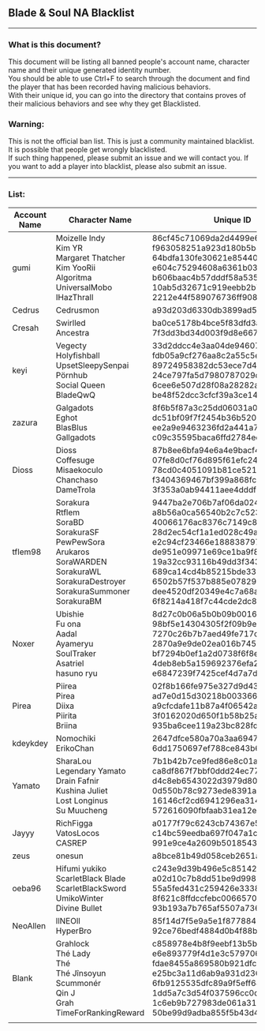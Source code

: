 ## Blade & Soul NA Blacklist
----
### What is this document?
This document will be listing all banned people's account name, character name and their unique generated identity number.  
You should be able to use Ctrl+F to search through the document and find the player that has been recorded having malicious behaviors.  
With their unique id, you can go into the directory that contains proves of their malicious behaviors and see why they get Blacklisted.

### Warning:
This is not the official ban list. This is just a community maintained blacklist. It is possible that people get wrongly blacklisted.  
If such thing happened, please submit an issue and we will contact you.
If you want to add a player into blacklist, please also submit an issue.  

----
### List:
| Account Name  | Character Name  | Unique ID  | Link To Folder
|---            |---              |---         |---
|     gumi      |  Moizelle Indy </br> Kim YR </br> Margaret Thatcher </br> Kim YooRii </br> Algoritma </br> UniversalMobo </br> IHazThrall  |  86cf45c71069da2d4499e6762ae10517 </br> f963058251a923d180b5b8adf06d89e1 </br> 64bdfa130fe30621e85440cb02cabf70 </br> e604c75294608a6361b035117b2cb108 </br> b606baac4b57dddf58a5355c3a220d23 </br> 10ab5d32671c919eebb2b7c483be48ec </br> 2212e44f589076736ff908952843dfe1 | [86cf45](/na/86cf45c71069da2d4499e6762ae10517/) </br> [f96305](/na/f963058251a923d180b5b8adf06d89e1/) </br> [64bdfa](/na/64bdfa130fe30621e85440cb02cabf70/) </br> [e604c7](/na/e604c75294608a6361b035117b2cb108/) </br> [b606ba](/na/b606baac4b57dddf58a5355c3a220d23/) </br> [10ab5d](/na/10ab5d32671c919eebb2b7c483be48ec/) </br> [2212e4](/na/2212e44f589076736ff908952843dfe1/) |
|    Cedrus     |  Cedrusmon   | a93d203d6330db3899ad5f591c2ca454   | [a93d20](/na/a93d203d6330db3899ad5f591c2ca454/)  |
| Cresah | Swirlled </br> Ancestra | ba0ce5178b4bce5f83dfd3a4dc884373 </br> 7f3dd3bd34d003f9d8e667c4c69f24fe | [ba0ce5](/na/ba0ce5178b4bce5f83dfd3a4dc884373/) </br> [7f3dd3](/na/7f3dd3bd34d003f9d8e667c4c69f24fe/) |
| keyi | Vegecty </br> Holyfishball </br> UpsetSleepySenpai </br> Pörnhub </br> Social Queen </br> BladeQwQ | 33d2ddcc4e3aa04de94607292b02b0ad </br> fdb05a9cf276aa8c2a55c5e0b063948e </br> 89724958382dc53ece7d4803ec6fb835 </br> 24ce797fa5d7980787029d8ca6f5a96b </br> 6cee6e507d28f08a28282a4fed2e9a4e </br> be48f52dcc3cfcf39a3ce1447db6b03f | [33d2dd](/na/33d2ddcc4e3aa04de94607292b02b0ad/) </br> [fdb05a](/na/fdb05a9cf276aa8c2a55c5e0b063948e/) </br> [897249](/na/89724958382dc53ece7d4803ec6fb835/) </br> [24ce79](/na/24ce797fa5d7980787029d8ca6f5a96b/) </br> [6cee6e](/na/6cee6e507d28f08a28282a4fed2e9a4e/) </br> [be48f5](/na/be48f52dcc3cfcf39a3ce1447db6b03f/) |
| zazura | Galgadots </br> Eghot </br> BlasBlus </br> Gallgadots | 8f6b5f87a3c25dd06031a0a9436e7ab8 </br> dc51bf09f7f2454b36b520eafea04518 </br> ee2a9e9463236fd2a441a7b54dab5959 </br> c09c35595baca6ffd2784edac9b2a044 | [8f6b5f](/na/8f6b5f87a3c25dd06031a0a9436e7ab8/) </br> [dc51bf](/na/dc51bf09f7f2454b36b520eafea04518/) </br> [ee2a9e](/na/ee2a9e9463236fd2a441a7b54dab5959/) </br> [c09c35](/na/c09c35595baca6ffd2784edac9b2a044/) </br> |
| Dioss | Dioss </br> Coffesuge </br> Misaekoculo </br> Chanchaso </br> DameTrola | 87b8ee6bfa94e6a4e9bacf46bf3439a8 </br> 07fe8d0cf76d895f61efc24421e30280 </br> 78cd0c4051091b81ce521b8e5d2293fc </br> f3404369467bf399a868fcc3d6e8bda5 </br> 3f353a0ab94411aee4dddf64284f1c19 | [87b8ee](/na/87b8ee6bfa94e6a4e9bacf46bf3439a8/) </br> [07fe8d](/na/07fe8d0cf76d895f61efc24421e30280/) </br> [78cd0c](/na/78cd0c4051091b81ce521b8e5d2293fc/) </br> [f34043](/na/f3404369467bf399a868fcc3d6e8bda5/) </br> [3f353a](/na/3f353a0ab94411aee4dddf64284f1c19/) |
| tflem98 | Sorakura </br> Rtflem </br> SoraBD </br> SorakuraSF </br> PewPewSora </br> Arukaros </br> SoraWARDEN </br> SorakuraWL </br> SorakuraDestroyer </br> SorakuraSummoner </br> SorakuraBM | 9447ba2e706b7af06da02445e446dc9c </br> a8b56a0ca56540b2c7c52396cb71f0b2 </br> 40066176ac8376c7149c84ef24a39b0b </br> 28d2ec54cf1a1ed028c49af763d0e67f </br> e2c94cf23466e1888387972f8eb0a664 </br> de951e09971e69ce1ba9f8e916269cd1 </br> 19a32cc93116b49dd3f343901ea6460b </br> 689ca14cd4b85215bde338861eb5fa79 </br> 6502b57f537b885e07829c7dd7ec9ab0 </br> dee4520df20349e4c7a68ae963e63f02 </br> 6f8214a418f7c44cde2dc8746a8db25f | [9447ba](/na/9447ba2e706b7af06da02445e446dc9c/) </br> [a8b56a](/na/a8b56a0ca56540b2c7c52396cb71f0b2/) </br> [400661](/na/40066176ac8376c7149c84ef24a39b0b/) </br> [28d2ec](/na/28d2ec54cf1a1ed028c49af763d0e67f/) </br> [e2c94c](/na/e2c94cf23466e1888387972f8eb0a664/) </br> [de951e](/na/de951e09971e69ce1ba9f8e916269cd1/) </br> [19a32c](/na/19a32cc93116b49dd3f343901ea6460b/) </br> [689ca1](/na/689ca14cd4b85215bde338861eb5fa79/) </br> [6502b5](/na/6502b57f537b885e07829c7dd7ec9ab0/) </br> [dee452](/na/dee4520df20349e4c7a68ae963e63f02/) </br> [6f8214](/na/6f8214a418f7c44cde2dc8746a8db25f/)|
| Noxer | Ubishie </br> Fu ona </br> Aadal </br> Ayameryu </br> SoulTraker </br> Asatriel </br> hasuno ryu | 8d27c0b06a5b0b09b0016330f7bcaf7a </br> 98bf5e14304305f2f09b9e5cd67fc7cb </br> 7270c26b7b7aed49fe717cce6ed1ee12 </br> 2870a9e9de02ea016b745500d570073c </br> bf7294b0ef1a2d0738f6f8e8fae24452 </br> 4deb8eb5a159692376efa2afb1c858b3 </br> e6847239f7425cef4d7a7d5f58f6424a | [8d27c0](/na/8d27c0b06a5b0b09b0016330f7bcaf7a/) </br> [98bf5e](/na/98bf5e14304305f2f09b9e5cd67fc7cb/) </br> [7270c2](/na/7270c26b7b7aed49fe717cce6ed1ee12/) </br> [2870a9](/na/2870a9e9de02ea016b745500d570073c/) </br> [bf7294](/na/bf7294b0ef1a2d0738f6f8e8fae24452/) </br> [4deb8e](/na/4deb8eb5a159692376efa2afb1c858b3/) </br> [e68472](/na/e6847239f7425cef4d7a7d5f58f6424a/)|
| Pirea | Piirea </br> Pirea </br> Diixa </br> Piirita </br> Briina | 02f8b166fe975e327d9d434e43610a17 </br> ad7e0d15d30218b0033665adc9815cf5 </br> a9cfcdafe11b87a4f06542ad8f32721d </br> 3f0162020d650f1b58b25ab5bb029252 </br> 935ba6cee119a23bc828fd05144edcd3 | [02f8b1](/na/02f8b166fe975e327d9d434e43610a17/) </br> [ad7e0d](/na/ad7e0d15d30218b0033665adc9815cf5/) </br> [a9cfcd](/na/a9cfcdafe11b87a4f06542ad8f32721d/) </br> [3f0162](/na/3f0162020d650f1b58b25ab5bb029252/) </br> [935ba6](/na/935ba6cee119a23bc828fd05144edcd3/)|
| kdeykdey | Nomochiki </br> ErikoChan | 2647dfce580a70a3aa6947029bc4b748 </br> 6dd1750697ef788ce843b653f9465b23 | [2647df](/na/2647dfce580a70a3aa6947029bc4b748/) </br> [6dd175](/na/6dd1750697ef788ce843b653f9465b23/)|
| Yamato | SharaLou </br> Legendary Yamato </br> Drain Fafnir </br> Kushina Juliet </br> Lost Longinus </br> Su Muucheng | 7b1b42b7ce9fed86e8c01ab8cec44f6b </br> ca8df867f7bbf0ddd24ec777468ca57f </br> d4c8eb6543022d3979d8043200f9f453 </br> 0d550b78c9273ede8391a1193195e671 </br> 16146cf2cd6941296ea3145180b66a5b </br> 572616090fbfaab31ea12efecbae5c79 | [7b1b42](/na/7b1b42b7ce9fed86e8c01ab8cec44f6b/) </br> [ca8df8](/na/ca8df867f7bbf0ddd24ec777468ca57f/) </br> [d4c8eb](/na/d4c8eb6543022d3979d8043200f9f453/) </br> [0d550b](/na/0d550b78c9273ede8391a1193195e671/) </br> [16146c](/na/16146cf2cd6941296ea3145180b66a5b/) </br> [572616](/na/572616090fbfaab31ea12efecbae5c79/)|
| Jayyy | RichFigga </br> VatosLocos </br> CASREP | a0177f79c6243cb74367e53a41526510 </br> c14bc59eedba697f047a1cdb3178a674 </br> 991e9ce4a2609b5018543bf08d7d89a4 | [a0177f](/na/a0177f79c6243cb74367e53a41526510/) </br> [c14bc5](/na/c14bc59eedba697f047a1cdb3178a674/) </br> [991e9c](/na/991e9ce4a2609b5018543bf08d7d89a4/)|
| zeus | onesun | a8bce81b49d058ceb2651a33ec164a9b | [a8bce8](/na/a8bce81b49d058ceb2651a33ec164a9b/)|
| oeba96 | Hifumi yukiko </br> ScarletBlack Blade </br> ScarletBlackSword </br> UmikoWinter </br> Divine Bullet | c243e9d39b496e5c851420478afd5574 </br> a02d10c7b8dd51be9d998bb708aaaab8 </br> 55a5fed431c259426e3338a11c6f10ea </br> 8f621c8ffdccfebc0066570cd0f1711b </br> 93b193a7b765af5507a736f9aa42d2fc | [c243e9](/na/c243e9d39b496e5c851420478afd5574/) </br> [a02d10](/na/a02d10c7b8dd51be9d998bb708aaaab8/) </br> [55a5fe](/na/55a5fed431c259426e3338a11c6f10ea/) </br> [8f621c](/na/8f621c8ffdccfebc0066570cd0f1711b/) </br> [93b193](/na/93b193a7b765af5507a736f9aa42d2fc/)|
| NeoAllen | llNEOll </br> HyperBro | 85f14d7f5e9a5e1f8778849c34034803 </br> 92ce76bedf4884d0b4f88b814651103b | [85f14d](/na/85f14d7f5e9a5e1f8778849c34034803/) </br> [92ce76](/na/92ce76bedf4884d0b4f88b814651103b/)|
| Blank | Grahlock </br> Thé Lady </br> Thé </br> Thé Jînsoyun </br> Scummonér </br> Qin J </br> Grah </br> TimeForRankingReward | c858978e4b8f9eebf13b5bdfe0fe658f </br> e6e893779f4d1e3c5797068029d5b220 </br> fdae8455a869580b921dfc6d5be07896 </br> e25bc3a11d6ab9a931d2365788379a1c </br> 6fb9125535dfc89a9f5eff64271a84ee </br> 1dd5a7c3d54f037596cc0d23bb18a868 </br> 1c6eb9b727983de061a31a7452cd8656 </br> 50be99d9adba855f5b43d4d3562e64a2 | [c85897](/na/c858978e4b8f9eebf13b5bdfe0fe658f/) </br> [e6e893](/na/e6e893779f4d1e3c5797068029d5b220/) </br> [fdae84](/na/fdae8455a869580b921dfc6d5be07896/) </br> [e25bc3](/na/e25bc3a11d6ab9a931d2365788379a1c/) </br> [6fb912](/na/6fb9125535dfc89a9f5eff64271a84ee/) </br> [1dd5a7](/na/1dd5a7c3d54f037596cc0d23bb18a868/) </br> [1c6eb9](/na/1c6eb9b727983de061a31a7452cd8656/) </br> [50be99](/na/50be99d9adba855f5b43d4d3562e64a2/)|
| | | | | |

